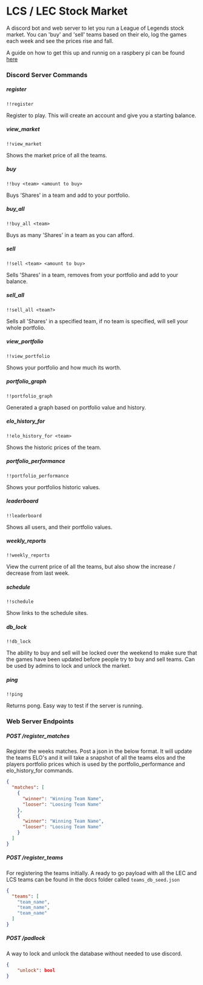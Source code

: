 # LCS / LEC Stock Market

A discord bot and web server to let you run a League of Legends stock market. You can 'buy' and 'sell' teams based on their elo, log the games each week and see the prices rise and fall.

A guide on how to get this up and runnig on a raspbery pi can be found [here](./docs/pi_setup.md)

### Discord Server Commands

##### register
```
!!register
```
Register to play. This will create an account and give you a starting balance.

##### view_market
```
!!view_market
```
Shows the market price of all the teams.

##### buy
```
!!buy <team> <amount to buy>
```
Buys 'Shares' in a team and add to your portfolio.

##### buy_all
```
!!buy_all <team>
```
Buys as many 'Shares' in a team as you can afford.

##### sell
```
!!sell <team> <amount to buy>
```
Sells 'Shares' in a team, removes from your portfolio and add to your balance.

##### sell_all
```
!!sell_all <team?>
```
Sells all 'Shares' in a specified team, if no team is specified, will sell your whole portfolio.

##### view_portfolio
```
!!view_portfolio
```
Shows your portfolio and how much its worth.

##### portfolio_graph
```
!!portfolio_graph
``` 
Generated a graph based on portfolio value and history.

##### elo_history_for
```
!!elo_history_for <team>
```
Shows the historic prices of the team.

##### portfolio_performance
```
!!portfolio_performance
```
Shows your portfolios historic values.

##### leaderboard
```
!!leaderboard
```
Shows all users, and their portfolio values.

##### weekly_reports
```
!!weekly_reports
```
View the current price of all the teams, but also show the increase / decrease from last week.

##### schedule
```
!!schedule
```
Show links to the schedule sites.

##### db_lock
```
!!db_lock
```
The ability to buy and sell will be locked over the weekend to make sure that the games have been updated before people try to buy and sell teams.
Can be used by admins to lock and unlock the market.

##### ping
```
!!ping
```
Returns pong. Easy way to test if the server is running.


### Web Server Endpoints

##### POST /register_matches
Register the weeks matches. Post a json in the below format. It will update the teams ELO's and it will take a snapshot of all the teams elos and the players portfolio prices which is used by the portfolio_performance and elo_history_for commands.

```JSON
{
  "matches": [
    {
      "winner": "Winning Team Name",
      "looser": "Loosing Team Name"
    },
    {
      "winner": "Winning Team Name",
      "looser": "Loosing Team Name"
    }
  ]
}
```

##### POST /register_teams
For registering the teams initially. A ready to go payload with all the LEC and LCS teams can be found in the docs folder called `teams_db_seed.json`

```JSON
{
  "teams": [
    "team_name",
    "team_name",
    "team_name"
  ]
}
```

##### POST /padlock
A way to lock and unlock the database without needed to use discord.

```JSON
{
	"unlock": bool
}
```